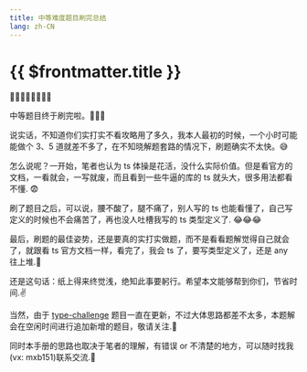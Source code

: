 ```yaml
---
title: 中等难度题目刷完总结
lang: zh-CN
---
```


# {{ $frontmatter.title }}

🎉🎉🎉🎉👏👏👏👏

中等题目终于刷完啦。💪💪💪

说实话，不知道你们实打实不看攻略用了多久，我本人最初的时候，一个小时可能能做个 3、5 道就差不多了，在不知晓解题套路的情况下，刷题确实不太快。😅

怎么说呢？一开始，笔者也认为 ts 体操是花活，没什么实际价值。但是看官方的文档，一看就会，一写就废，而且看到一些牛逼的库的 ts 就头大，很多用法都看不懂. 😨

刷了题目之后，可以说，腰不酸了，腿不痛了，别人写的 ts 也能看懂了，自己写定义的时候也不会痛苦了，再也没人吐槽我写的 ts 类型定义了. 😂😂😂

最后，刷题的最佳姿势，还是要真的实打实做题，而不是看看题解觉得自己就会了，就跟看 ts 官方文档一样，看完了，我会 ts 了，要写类型定义了，还是 any 往上堆.🤯

还是这句话：纸上得来终觉浅，绝知此事要躬行。希望本文能够帮到你们，节省时间.✌️

当然，由于 [type-challenge](https://github.com/type-challenges/type-challenges/) 题目一直在更新，不过大体思路都差不太多，本题解会在空闲时间进行追加新增的题目，敬请关注.👀

同时本手册的思路也取决于笔者的理解，有错误 or 不清楚的地方，可以随时找我(vx: mxb151)联系交流.🤝

